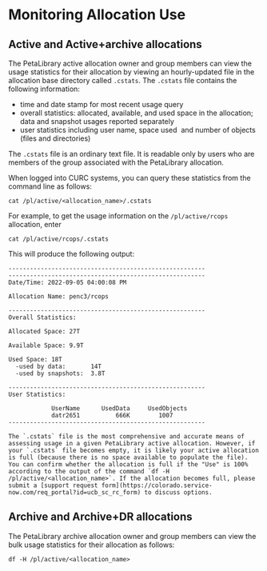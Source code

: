 # Monitoring Allocation Use

## Active and Active+archive allocations

The PetaLibrary active allocation owner and group members can view the usage statistics for their allocation by viewing an hourly-updated file in the allocation base directory called `.cstats`.  The `.cstats` file contains the following information: 

- time and date stamp for most recent usage query
- overall statistics: allocated, available, and used space in the 
allocation; data and snapshot usages reported separately
- user statistics including user name, space used  and number of objects 
(files and directories)

The `.cstats` file is an ordinary text file. It is readable only by users who are members of the group associated with the PetaLibrary allocation. 

When logged into CURC systems, you can query these statistics from the command line as follows: 

```
cat /pl/active/<allocation_name>/.cstats
```

For example, to get the usage information on the `/pl/active/rcops` allocation, enter 

```
cat /pl/active/rcops/.cstats
```

This will produce the following output:

```
-------------------------------------------------------
-------------------------------------------------------
Date/Time: 2022-09-05 04:00:08 PM

Allocation Name: penc3/rcops

-------------------------------------------------------
Overall Statistics:

Allocated Space: 27T

Available Space: 9.9T

Used Space: 18T
  -used by data:       14T
  -used by snapshots:  3.8T

-------------------------------------------------------
User Statistics:

            UserName      UsedData     UsedObjects
            datr2651	      666K	      1007
-------------------------------------------------------
```

```{note}
The `.cstats` file is the most comprehensive and accurate means of assessing usage in a given PetaLibrary active allocation. However, if your `.cstats` file becomes empty, it is likely your active allocation is full (because there is no space available to populate the file). You can confirm whether the allocation is full if the "Use" is 100% according to the output of the command `df -H /pl/active/<allocation_name>`. If the allocation becomes full, please submit a [support request form](https://colorado.service-now.com/req_portal?id=ucb_sc_rc_form) to discuss options. 
```

## Archive and Archive+DR allocations

The PetaLibrary archive allocation owner and group members can view the bulk usage statistics for their allocation as follows:

```
df -H /pl/active/<allocation_name>
```